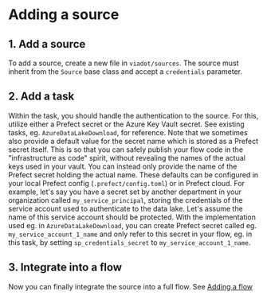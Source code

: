 # Adding a source

## 1. Add a source

To add a source, create a new file in `viadot/sources`. The source must inherit from the `Source` base class and accept a `credentials` parameter.

## 2. Add a task

Within the task, you should handle the authentication to the source. For this, utilize either a Prefect secret or the Azure Key Vault secret. See existing tasks, eg. `AzureDataLakeDownload`, for reference. Note that we sometimes also provide a default value for the secret name which is stored as a Prefect secret itself. This is so that you can safely publish your flow code in the "infrastructure as code" spirit, without revealing the names of the actual keys used in your vault. You can instead only provide the name of the Prefect secret holding the actual name. These defaults can be configured in your local Prefect config (`.prefect/config.toml`) or in Prefect cloud. For example, let's say you have a secret set by another department in your organization called `my_service_principal`, storing the credentials of the service account used to authenticate to the data lake. Let's assume the name of this service account should be protected. With the implementation used eg. in `AzureDataLakeDownload`, you can create Prefect secret called eg. `my_service_account_1_name` and only refer to this secret in your flow, eg. in this task, by setting `sp_credentials_secret` to `my_service_account_1_name`.

## 3. Integrate into a flow

Now you can finally integrate the source into a full flow. See [Adding a flow](../tutorials/adding_flow.md)

